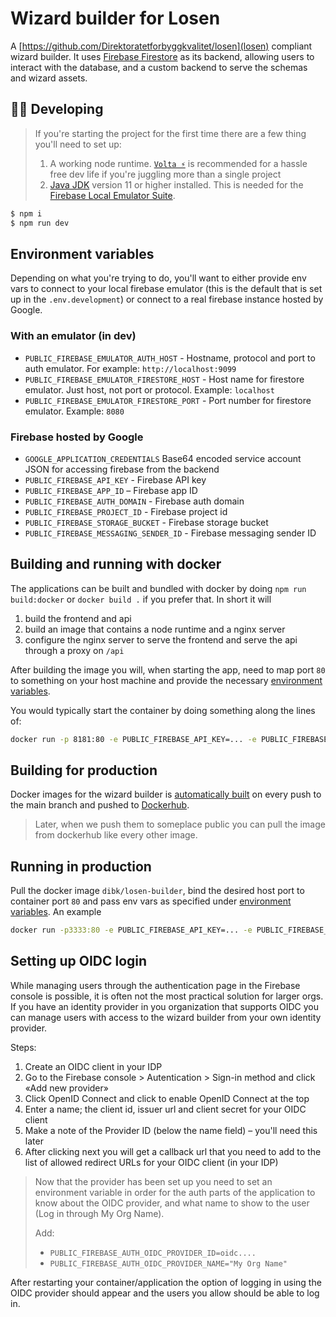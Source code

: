 Wizard builder for Losen
===

A [https://github.com/Direktoratetforbyggkvalitet/losen](losen) compliant wizard builder. It uses [Firebase Firestore](https://firebase.google.com/docs/firestore) as its backend, allowing users to interact with the database, and a custom backend to serve the schemas and wizard assets.

## 👷‍♀️ Developing
> If you're starting the project for the first time there are a few thing you'll need to set up:
>
> 1. A working node runtime. [`Volta ⚡️`](https://volta.sh/) is recommended for a hassle free dev life if you're juggling more than a single project
> 2. [Java JDK](https://jdk.java.net/) version 11 or higher installed. This is needed for the [Firebase Local Emulator Suite](https://firebase.google.com/docs/emulator-suite).

```sh
$ npm i
$ npm run dev
```

## Environment variables
Depending on what you're trying to do, you'll want to either provide env vars to connect to your local firebase emulator (this is the default that is set up in the `.env.development`) or connect to a real firebase instance hosted by Google.

### With an emulator (in dev)
- `PUBLIC_FIREBASE_EMULATOR_AUTH_HOST` - Hostname, protocol and port to auth emulator. For example: `http://localhost:9099`
- `PUBLIC_FIREBASE_EMULATOR_FIRESTORE_HOST` - Host name for firestore emulator. Just host, not port or protocol. Example: `localhost`
- `PUBLIC_FIREBASE_EMULATOR_FIRESTORE_PORT` - Port number for firestore emulator. Example: `8080`

### Firebase hosted by Google
- `GOOGLE_APPLICATION_CREDENTIALS` Base64 encoded service account JSON for accessing firebase from the backend
- `PUBLIC_FIREBASE_API_KEY` - Firebase API key
- `PUBLIC_FIREBASE_APP_ID` – Firebase app ID
- `PUBLIC_FIREBASE_AUTH_DOMAIN` - Firebase auth domain
- `PUBLIC_FIREBASE_PROJECT_ID` - Firebase project id
- `PUBLIC_FIREBASE_STORAGE_BUCKET` - Firebase storage bucket
- `PUBLIC_FIREBASE_MESSAGING_SENDER_ID` - Firebase messaging sender ID

## Building and running with docker
The applications can be built and bundled with docker by doing `npm run build:docker` or `docker build .` if you prefer that. In short it will

1. build the frontend and api
2. build an image that contains a node runtime and a nginx server
3. configure the nginx server to serve the frontend and serve the api through a proxy on `/api`

After building the image you will, when starting the app, need to map port `80` to something on your host machine and provide the necessary [environment variables](#environment-variables).

You would typically start the container by doing something along the lines of:

```sh
docker run -p 8181:80 -e PUBLIC_FIREBASE_API_KEY=... -e PUBLIC_FIREBASE_APP_ID=abc123 imageName
```

## Building for production
Docker images for the wizard builder is [automatically built](https://github.com/behalf-no/veiviserbygger/actions/workflows/ci.yml) on every push to the main branch and pushed to [Dockerhub](https://hub.docker.com/r/kbrabrand/losen-veiviserbygger).

> Later, when we push them to someplace public you can pull the image from dockerhub like every other image.

## Running in production
Pull the docker image `dibk/losen-builder`, bind the desired host port to container port `80` and pass env vars as specified under [environment variables](#firebase-hosted-by-google). An example

```sh
docker run -p3333:80 -e PUBLIC_FIREBASE_API_KEY=... -e PUBLIC_FIREBASE_APP_ID=abc123 kbrabrand/losen-veiviserbygger
```

## Setting up OIDC login
While managing users through the authentication page in the Firebase console is possible, it is often not the most practical solution for larger orgs. If you have an identity provider in you organization that supports OIDC you can manage users with access to the wizard builder from your own identity provider.

Steps:
1. Create an OIDC client in your IDP
2. Go to the Firebase console > Autentication > Sign-in method and click «Add new provider»
3. Click OpenID Connect and click to enable OpenID Connect at the top
4. Enter a name; the client id, issuer url and client secret for your OIDC client
5. Make a note of the Provider ID (below the name field) – you'll need this later
6. After clicking next you will get a callback url that you need to add to the list of allowed redirect URLs for your OIDC client (in your IDP)

> Now that the provider has been set up you need to set an environment variable in order for the auth parts of the application to know about the OIDC provider, and what name to show to the user (Log in through My Org Name).
>
> Add:
> - `PUBLIC_FIREBASE_AUTH_OIDC_PROVIDER_ID=oidc....`
> - `PUBLIC_FIREBASE_AUTH_OIDC_PROVIDER_NAME="My Org Name"`

After restarting your container/application the option of logging in using the OIDC provider should appear and the users you allow should be able to log in.
